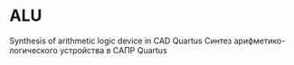 # ALU
<h>Synthesis of arithmetic logic device in CAD Quartus </h>
<h>Синтез арифметико-логического устройства в САПР Quartus </h>
